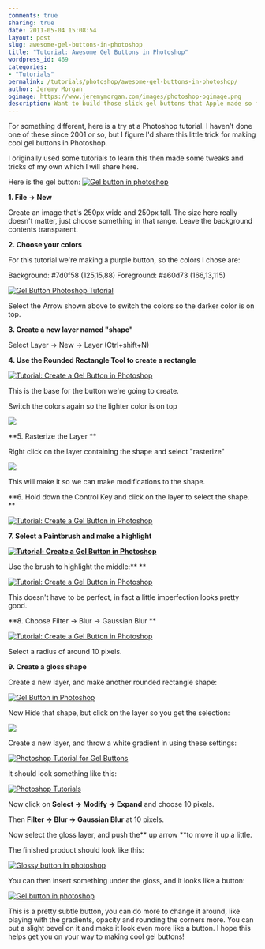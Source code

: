 ```yaml
---
comments: true
sharing: true
date: 2011-05-04 15:08:54
layout: post
slug: awesome-gel-buttons-in-photoshop
title: "Tutorial: Awesome Gel Buttons in Photoshop"
wordpress_id: 469
categories:
- "Tutorials"
permalink: /tutorials/photoshop/awesome-gel-buttons-in-photoshop/
author: Jeremy Morgan
ogimage: https://www.jeremymorgan.com/images/photoshop-ogimage.png
description: Want to build those slick gel buttons that Apple made so famous? Here's a step by step. 
---
```


For something different, here is a try at a Photoshop tutorial. I haven't done one of these since 2001 or so, but I figure I'd share this little trick for making cool gel buttons in Photoshop.

I originally used some tutorials to learn this then made some tweaks and tricks of my own which I will share here.

Here is the gel button:
[![Gel button in photoshop](http://jeremymorgan.s3.amazonaws.com/wp-content/uploads/2011/05/gel-button-photoshop-14.jpg)](http://jeremymorgan.s3.amazonaws.com/wp-content/uploads/2011/05/gel-button-photoshop-14.jpg)

**1. File -> New**

Create an image that's 250px wide and 250px tall. The size here really doesn't matter, just choose something in that range. Leave the background contents transparent.

**2. Choose your colors**

For this tutorial we're making a purple button, so the colors I chose are:

Background: #7d0f58 (125,15,88)
Foreground: #a60d73 (166,13,115)

[![Gel Button Photoshop Tutorial](http://jeremymorgan.s3.amazonaws.com/wp-content/uploads/2011/05/gel-button-photoshop-01.jpg)](http://jeremymorgan.s3.amazonaws.com/wp-content/uploads/2011/05/gel-button-photoshop-01.jpg)

Select the Arrow shown above to switch the colors so the darker color is on top.

**3. Create a new layer named "shape"**

Select Layer -> New -> Layer (Ctrl+shift+N)

**4. Use the Rounded Rectangle Tool to create a rectangle**

[![Tutorial: Create a Gel Button in Photoshop](http://jeremymorgan.s3.amazonaws.com/wp-content/uploads/2011/05/gel-button-photoshop-02.jpg)](http://jeremymorgan.s3.amazonaws.com/wp-content/uploads/2011/05/gel-button-photoshop-02.jpg)

This is the base for the button we're going to create.

Switch the colors again so the lighter color is on top

[![](http://jeremymorgan.s3.amazonaws.com/wp-content/uploads/2011/05/gel-button-photoshop-03.jpg)](http://jeremymorgan.s3.amazonaws.com/wp-content/uploads/2011/05/gel-button-photoshop-03.jpg)

**5. Rasterize the Layer **

Right click on the layer containing the shape and select "rasterize"

[![](http://jeremymorgan.s3.amazonaws.com/wp-content/uploads/2011/05/gel-button-photoshop-04.jpg)](http://jeremymorgan.s3.amazonaws.com/wp-content/uploads/2011/05/gel-button-photoshop-04.jpg)

This will make it so we can make modifications to the shape.

**6. Hold down the Control Key and click on the layer to select the shape. **

[![Tutorial: Create a Gel Button in Photoshop](http://jeremymorgan.s3.amazonaws.com/wp-content/uploads/2011/05/gel-button-photoshop-05.jpg)](http://jeremymorgan.s3.amazonaws.com/wp-content/uploads/2011/05/gel-button-photoshop-05.jpg)

**7. Select a Paintbrush and make a highlight**

**[![Tutorial: Create a Gel Button in Photoshop](http://jeremymorgan.s3.amazonaws.com/wp-content/uploads/2011/05/gel-button-photoshop-06.jpg)](http://jeremymorgan.s3.amazonaws.com/wp-content/uploads/2011/05/gel-button-photoshop-06.jpg)**

Use the brush to highlight the middle:** **

[![Tutorial: Create a Gel Button in Photoshop](http://jeremymorgan.s3.amazonaws.com/wp-content/uploads/2011/05/gel-button-photoshop-07.jpg)](http://jeremymorgan.s3.amazonaws.com/wp-content/uploads/2011/05/gel-button-photoshop-07.jpg)


This doesn't have to be perfect, in fact a little imperfection looks pretty good.

**8. Choose Filter -> Blur -> Gaussian Blur **

[![Tutorial: Create a Gel Button in Photoshop](http://jeremymorgan.s3.amazonaws.com/wp-content/uploads/2011/05/gel-button-photoshop-08.jpg)](http://jeremymorgan.s3.amazonaws.com/wp-content/uploads/2011/05/gel-button-photoshop-08.jpg)

Select a radius of around 10 pixels.

**9. Create a gloss shape**

Create a new layer, and make another rounded rectangle shape:

[![Gel Button in Photoshop](http://jeremymorgan.s3.amazonaws.com/wp-content/uploads/2011/05/gel-button-photoshop-091.jpg)](http://jeremymorgan.s3.amazonaws.com/wp-content/uploads/2011/05/gel-button-photoshop-091.jpg)

Now Hide that shape, but click on the layer so you get the selection:

[![](http://jeremymorgan.s3.amazonaws.com/wp-content/uploads/2011/05/gel-button-photoshop-10.jpg)](http://jeremymorgan.s3.amazonaws.com/wp-content/uploads/2011/05/gel-button-photoshop-10.jpg)

Create a new layer, and throw a white gradient in using these settings:

[![Photoshop Tutorial for Gel Buttons](http://jeremymorgan.s3.amazonaws.com/wp-content/uploads/2011/05/gel-button-photoshop-11.jpg)](http://jeremymorgan.s3.amazonaws.com/wp-content/uploads/2011/05/gel-button-photoshop-11.jpg)

It should look something like this:

[![Photoshop Tutorials](http://jeremymorgan.s3.amazonaws.com/wp-content/uploads/2011/05/gel-button-photoshop-12.jpg)](http://jeremymorgan.s3.amazonaws.com/wp-content/uploads/2011/05/gel-button-photoshop-12.jpg)

Now click on **Select -> Modify -> Expand** and choose 10 pixels.

Then **Filter -> Blur -> Gaussian Blur** at 10 pixels.

Now select the gloss layer, and push the** up arrow **to move it up a little.

The finished product should look like this:

[![Glossy button in photoshop](http://jeremymorgan.s3.amazonaws.com/wp-content/uploads/2011/05/gel-button-photoshop-13.jpg)](http://jeremymorgan.s3.amazonaws.com/wp-content/uploads/2011/05/gel-button-photoshop-13.jpg)

You can then insert something under the gloss, and it looks like a button:

[![Gel button in photoshop](http://jeremymorgan.s3.amazonaws.com/wp-content/uploads/2011/05/gel-button-photoshop-14.jpg)](http://jeremymorgan.s3.amazonaws.com/wp-content/uploads/2011/05/gel-button-photoshop-14.jpg)

This is a pretty subtle button, you can do more to change it around, like playing with the gradients, opacity and rounding the corners more. You can put a slight bevel on it and make it look even more like a button.
I hope this helps get you on your way to making cool gel buttons!
